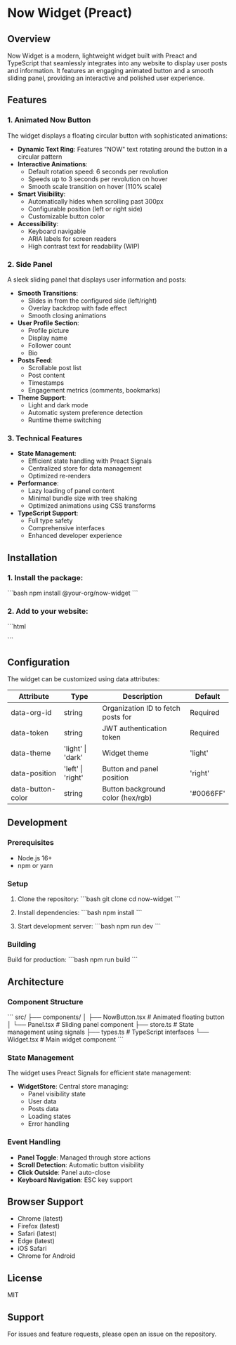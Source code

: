 # Now Widget (Preact)

## Overview

Now Widget is a modern, lightweight widget built with Preact and TypeScript that seamlessly integrates into any website to display user posts and information. It features an engaging animated button and a smooth sliding panel, providing an interactive and polished user experience.

## Features

### 1. Animated Now Button

The widget displays a floating circular button with sophisticated animations:

- **Dynamic Text Ring**: Features "NOW" text rotating around the button in a circular pattern
- **Interactive Animations**:
  - Default rotation speed: 6 seconds per revolution
  - Speeds up to 3 seconds per revolution on hover
  - Smooth scale transition on hover (110% scale)
- **Smart Visibility**:
  - Automatically hides when scrolling past 300px
  - Configurable position (left or right side)
  - Customizable button color
- **Accessibility**:
  - Keyboard navigable
  - ARIA labels for screen readers
  - High contrast text for readability (WIP)

### 2. Side Panel

A sleek sliding panel that displays user information and posts:

- **Smooth Transitions**:
  - Slides in from the configured side (left/right)
  - Overlay backdrop with fade effect
  - Smooth closing animations
- **User Profile Section**:
  - Profile picture
  - Display name
  - Follower count
  - Bio
- **Posts Feed**:
  - Scrollable post list
  - Post content
  - Timestamps
  - Engagement metrics (comments, bookmarks)
- **Theme Support**:
  - Light and dark mode
  - Automatic system preference detection
  - Runtime theme switching

### 3. Technical Features

- **State Management**:
  - Efficient state handling with Preact Signals
  - Centralized store for data management
  - Optimized re-renders
- **Performance**:
  - Lazy loading of panel content
  - Minimal bundle size with tree shaking
  - Optimized animations using CSS transforms
- **TypeScript Support**:
  - Full type safety
  - Comprehensive interfaces
  - Enhanced developer experience

## Installation

### 1. Install the package:

\`\`\`bash
npm install @your-org/now-widget
\`\`\`

### 2. Add to your website:

\`\`\`html
<script
  defer
  src="path/to/now-widget.js"
  data-org-id="org123"
  data-token="your-jwt-token"
  data-theme="light"
  data-position="right"
  data-button-color="#0066FF"
></script>
\`\`\`

## Configuration

The widget can be customized using data attributes:

| Attribute | Type | Description | Default |
|-----------|------|-------------|---------|
| data-org-id | string | Organization ID to fetch posts for | Required |
| data-token | string | JWT authentication token | Required |
| data-theme | 'light' \| 'dark' | Widget theme | 'light' |
| data-position | 'left' \| 'right' | Button and panel position | 'right' |
| data-button-color | string | Button background color (hex/rgb) | '#0066FF' |

## Development

### Prerequisites

- Node.js 16+
- npm or yarn

### Setup

1. Clone the repository:
\`\`\`bash
git clone <repository-url>
cd now-widget
\`\`\`

2. Install dependencies:
\`\`\`bash
npm install
\`\`\`

3. Start development server:
\`\`\`bash
npm run dev
\`\`\`

### Building

Build for production:
\`\`\`bash
npm run build
\`\`\`

## Architecture

### Component Structure

\`\`\`
src/
├── components/
│   ├── NowButton.tsx    # Animated floating button
│   └── Panel.tsx        # Sliding panel component
├── store.ts            # State management using signals
├── types.ts           # TypeScript interfaces
└── Widget.tsx         # Main widget component
\`\`\`

### State Management

The widget uses Preact Signals for efficient state management:

- **WidgetStore**: Central store managing:
  - Panel visibility state
  - User data
  - Posts data
  - Loading states
  - Error handling

### Event Handling

- **Panel Toggle**: Managed through store actions
- **Scroll Detection**: Automatic button visibility
- **Click Outside**: Panel auto-close
- **Keyboard Navigation**: ESC key support

## Browser Support

- Chrome (latest)
- Firefox (latest)
- Safari (latest)
- Edge (latest)
- iOS Safari
- Chrome for Android

## License

MIT

## Support

For issues and feature requests, please open an issue on the repository.